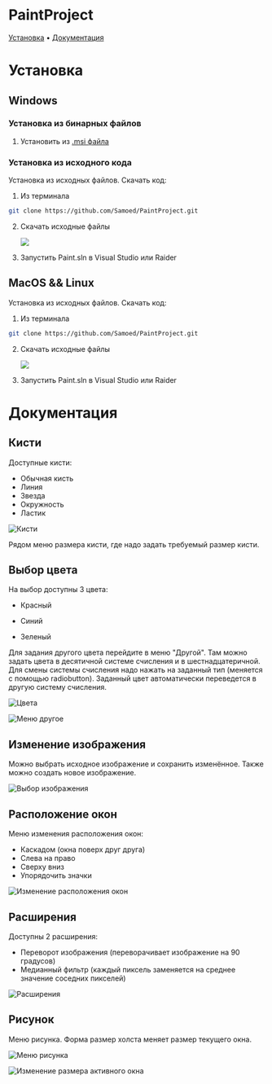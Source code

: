 # PaintProject
[Установка](#Установка) • [Документация](#Документация) 

# Установка

## Windows 

### Установка из бинарных файлов

1. Установить из [.msi файла](https://github.com/Samoed/PaintProject/releases/download/1.0/Setup.msi)

### Установка из исходного кода

Установка из исходных файлов. Скачать код:

1. Из терминала

```sh
git clone https://github.com/Samoed/PaintProject.git
```

2. Скачать исходные файлы 

   ![](https://raw.githubusercontent.com/Samoed/PaintProject/main/doc/img/Screenshot_1.png)
   
3. Запустить Paint.sln в Visual Studio или Raider 

## MacOS && Linux

Установка из исходных файлов. Скачать код:

1. Из терминала

```sh
git clone https://github.com/Samoed/PaintProject.git
```

2. Скачать исходные файлы 

   ![](https://raw.githubusercontent.com/Samoed/PaintProject/main/doc/img/Screenshot_1.png)

   

3. Запустить Paint.sln в Visual Studio или Raider

# Документация

## Кисти

Доступные кисти:

* Обычная кисть
* Линия
* Звезда
* Окружность
* Ластик

![Кисти](https://raw.githubusercontent.com/Samoed/PaintProject/main/doc/img/Screenshot_2.png)

Рядом меню размера кисти, где надо задать требуемый размер кисти.

## Выбор цвета

На выбор доступны 3 цвета:

* Красный 

* Синий

* Зеленый

Для задания другого цвета перейдите в меню "Другой". Там можно задать цвета в десятичной системе счисления и в шестнадцатеричной. Для смены системы счисления надо нажать на заданный тип (меняется с помощью radiobutton). Заданный цвет автоматически переведется в другую систему счисления.

![Цвета](https://raw.githubusercontent.com/Samoed/PaintProject/main/doc/img/Screenshot_3.png)

![Меню другое](https://raw.githubusercontent.com/Samoed/PaintProject/main/doc/img/Screenshot_4.png)

## Изменение изображения

Можно выбрать исходное изображение и сохранить изменённое. Также можно создать новое изображение.

![Выбор изображения](https://raw.githubusercontent.com/Samoed/PaintProject/main/doc/img/Screenshot_5.png)

## Расположение окон

Меню изменения расположения окон:

* Каскадом (окна поверх друг друга)
* Слева на право 
* Сверху вниз
* Упорядочить значки

![Изменение расположения окон](https://raw.githubusercontent.com/Samoed/PaintProject/main/doc/img/Screenshot_6.png)

## Расширения

Доступны 2 расширения:

* Переворот изображения (переворачивает изображение на 90 градусов)
* Медианный фильтр (каждый пиксель заменяется на среднее значение соседних пикселей) 

![Расширения](https://raw.githubusercontent.com/Samoed/PaintProject/main/doc/img/Screenshot_7.png)

## Рисунок

 Меню рисунка. Форма размер холста меняет размер текущего окна. 

![Meню рисунка](https://raw.githubusercontent.com/Samoed/PaintProject/main/doc/img/Screenshot_8.png)

![Изменение размера активного окна](https://raw.githubusercontent.com/Samoed/PaintProject/main/doc/img/Screenshot_9.png)